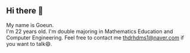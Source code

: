 ## Hi there 👋
My name is Goeun. <br/>
I'm 22 years old. 
I'm double majoring in Mathematics Education and Computer Engineering. 
Feel free to contact me thdrhdms1@naver.com if you want to talk😄.
<!--
**goeunu/goeunu** is a ✨ _special_ ✨ repository because its `README.md` (this file) appears on your GitHub profile.

Here are some ideas to get you started:

- 🔭 I’m currently working on ...
- 🌱 I’m currently learning ...
- 👯 I’m looking to collaborate on ...
- 🤔 I’m looking for help with ...
- 💬 Ask me about ...
- 📫 How to reach me: ...
- 😄 Pronouns: ...
- ⚡ Fun fact: ...
-->
